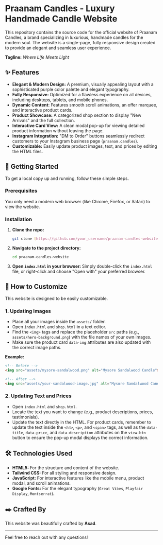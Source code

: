 # Praanam Candles - Luxury Handmade Candle Website

This repository contains the source code for the official website of Praanam Candles, a brand specializing in luxurious, handmade candles for the modern soul. The website is a single-page, fully responsive design created to provide an elegant and seamless user experience.

**Tagline:** *Where Life Meets Light*

## ✨ Features

-   **Elegant & Modern Design:** A premium, visually appealing layout with a sophisticated purple color palette and elegant typography.
-   **Fully Responsive:** Optimized for a flawless experience on all devices, including desktops, tablets, and mobile phones.
-   **Dynamic Content:** Features smooth scroll animations, an offer marquee, and interactive product cards.
-   **Product Showcase:** A categorized shop section to display "New Arrivals" and the full collection.
-   **Interactive Card View:** A clean modal pop-up for viewing detailed product information without leaving the page.
-   **Instagram Integration:** "DM to Order" buttons seamlessly redirect customers to your Instagram business page (`praanam.candles`).
-   **Customizable:** Easily update product images, text, and prices by editing the HTML files.

## 🚀 Getting Started

To get a local copy up and running, follow these simple steps.

### Prerequisites

You only need a modern web browser (like Chrome, Firefox, or Safari) to view the website.

### Installation

1.  **Clone the repo:**
    ```sh
    git clone [https://github.com/your_username/praanam-candles-website.git](https://github.com/your_username/praanam-candles-website.git)
    ```
2.  **Navigate to the project directory:**
    ```sh
    cd praanam-candles-website
    ```
3.  **Open `index.html` in your browser:**
    Simply double-click the `index.html` file, or right-click and choose "Open with" your preferred browser.

## 🎨 How to Customize

This website is designed to be easily customizable.

### 1. Updating Images

-   Place all your images inside the `assets/` folder.
-   Open `index.html` and `shop.html` in a text editor.
-   Find the `<img>` tags and replace the placeholder `src` paths (e.g., `assets/hero-background.png`) with the file names of your own images.
-   Make sure the product card `data-img` attributes are also updated with the correct image paths.

**Example:**
```html
<!-- Before -->
<img src="assets/mysore-sandalwood.png" alt="Mysore Sandalwood Candle">

<!-- After -->
<img src="assets/your-sandalwood-image.jpg" alt="Mysore Sandalwood Candle">
```

### 2. Updating Text and Prices

-   Open `index.html` and `shop.html`.
-   Locate the text you want to change (e.g., product descriptions, prices, testimonials).
-   Update the text directly in the HTML. For product cards, remember to update the text inside the `<h4>`, `<p>`, and `<span>` tags, as well as the `data-title`, `data-price`, and `data-description` attributes on the `view-btn` button to ensure the pop-up modal displays the correct information.

## 🛠️ Technologies Used

-   **HTML5:** For the structure and content of the website.
-   **Tailwind CSS:** For all styling and responsive design.
-   **JavaScript:** For interactive features like the mobile menu, product modal, and scroll animations.
-   **Google Fonts:** For the elegant typography (`Great Vibes`, `Playfair Display`, `Montserrat`).

## ✒️ Crafted By

This website was beautifully crafted by **Asad**.

---

Feel free to reach out with any questions!
